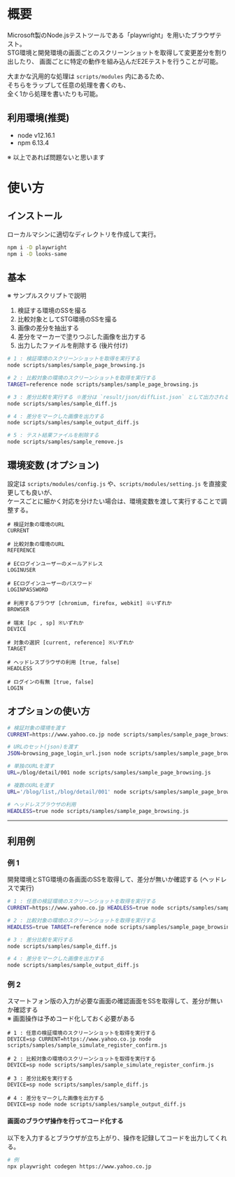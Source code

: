 # 概要
Microsoft製のNode.jsテストツールである「playwright」を用いたブラウザテスト。  
STG環境と開発環境の画面ごとのスクリーンショットを取得して変更差分を割り出したり、
画面ごとに特定の動作を組み込んだE2Eテストを行うことが可能。  
  
大まかな汎用的な処理は `scripts/modules` 内にあるため、  
そちらをラップして任意の処理を書くのも、  
全く1から処理を書いたりも可能。


## 利用環境(推奨)
- node v12.16.1
- npm 6.13.4

※ 以上であれば問題ないと思います

# 使い方

## インストール
ローカルマシンに適切なディレクトリを作成して実行。
```bash
npm i -D playwright
npm i -D looks-same
```

## 基本
※ サンプルスクリプトで説明

1. 検証する環境のSSを撮る
2. 比較対象としてSTG環境のSSを撮る
3. 画像の差分を抽出する
4. 差分をマーカーで塗りつぶした画像を出力する
5. 出力したファイルを削除する (後片付け)

```bash
# 1 : 検証環境のスクリーンショットを取得を実行する
node scripts/samples/sample_page_browsing.js

# 2 : 比較対象の環境のスクリーンショットを取得を実行する
TARGET=reference node scripts/samples/sample_page_browsing.js

# 3 : 差分比較を実行する ※差分は `result/json/diffList.json` として出力される
node scripts/samples/sample_diff.js

# 4 : 差分をマークした画像を出力する
node scripts/samples/sample_output_diff.js

# 5 : テスト結果ファイルを削除する
node scripts/samples/sample_remove.js
```

## 環境変数 (オプション)
設定は `scripts/modules/config.js` や、`scripts/modules/setting.js` を直接変更しても良いが、  
ケースごとに細かく対応を分けたい場合は、環境変数を渡して実行することで調整する。
```
# 検証対象の環境のURL
CURRENT

# 比較対象の環境のURL
REFERENCE

# ECログインユーザーのメールアドレス
LOGINUSER

# ECログインユーザーのパスワード
LOGINPASSWORD

# 利用するブラウザ [chromium, firefox, webkit] ※いずれか
BROWSER

# 端末 [pc , sp] ※いずれか
DEVICE

# 対象の選択 [current, reference] ※いずれか
TARGET

# ヘッドレスブラウザの利用 [true, false]
HEADLESS

# ログインの有無 [true, false]
LOGIN
```

## オプションの使い方
```bash
# 検証対象の環境を渡す
CURRENT=https://www.yahoo.co.jp node scripts/samples/sample_page_browsing.js

# URLのセット(json)を渡す
JSON=browsing_page_login_url.json node scripts/samples/sample_page_browsing.js

# 単独のURLを渡す
URL=/blog/detail/001 node scripts/samples/sample_page_browsing.js

# 複数のURLを渡す
URL='/blog/list,/blog/detail/001' node scripts/samples/sample_page_browsing.js

# ヘッドレスブラウザの利用
HEADLESS=true node scripts/samples/sample_page_browsing.js
```

---

## 利用例
### 例 1
開発環境とSTG環境の各画面のSSを取得して、差分が無いか確認する (ヘッドレスで実行)
```bash
# 1 : 任意の検証環境のスクリーンショットを取得を実行する
CURRENT=https://www.yahoo.co.jp HEADLESS=true node scripts/samples/sample_page_browsing.js

# 2 : 比較対象の環境のスクリーンショットを取得を実行する
HEADLESS=true TARGET=reference node scripts/samples/sample_page_browsing.js

# 3 : 差分比較を実行する
node scripts/samples/sample_diff.js

# 4 : 差分をマークした画像を出力する
node scripts/samples/sample_output_diff.js
```

### 例 2
スマートフォン版の入力が必要な画面の確認画面をSSを取得して、差分が無いか確認する  
※ 画面操作は予めコード化しておく必要がある
```
# 1 : 任意の検証環境のスクリーンショットを取得を実行する
DEVICE=sp CURRENT=https://www.yahoo.co.jp node scripts/samples/sample_simulate_register_confirm.js

# 2 : 比較対象の環境のスクリーンショットを取得を実行する
DEVICE=sp node scripts/samples/sample_simulate_register_confirm.js

# 3 : 差分比較を実行する
DEVICE=sp node scripts/samples/sample_diff.js

# 4 : 差分をマークした画像を出力する
DEVICE=sp node node scripts/samples/sample_output_diff.js
```

#### 画面のブラウザ操作を行ってコード化する
以下を入力するとブラウザが立ち上がり、操作を記録してコードを出力してくれる。  
```bash
# 例
npx playwright codegen https://www.yahoo.co.jp
```
